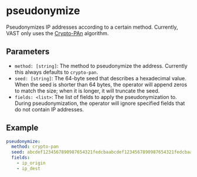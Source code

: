 # pseudonymize

Pseudonymizes IP addresses according to a certain method. Currently, VAST only uses the [Crypto-PAn](https://en.wikipedia.org/wiki/Crypto-PAn) algorithm.

## Parameters

- `method: [string]`: The method to pseudonymize the address. Currently this always defaults to `crypto-pan`.
- `seed: [string]`: The 64-byte seed that describes a hexadecimal value. When the seed is shorter than 64 bytes, the operator will append zeros to match the size; when it is longer, it will truncate the seed.
- `fields: <list>`: The list of fields to apply the pseudonymization to. During pseudonymization, the operator will ignore specified fields that do not contain IP addresses.

## Example

```yaml
pseudonymize:
  method: crypto-pan
  seed: abcdef1234567890987654321fedcbaabcdef1234567890987654321fedcbaab
  fields:
    - ip_origin
    - ip_dest
```
